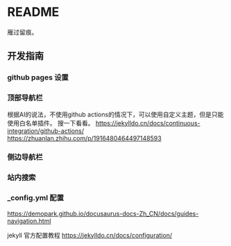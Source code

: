 # README

雁过留痕。

## 开发指南

### github pages 设置

### 顶部导航栏

根据AI的说法，不使用github actions的情况下，可以使用自定义主题，但是只能使用白名单插件。
搜一下看看。
https://jekylldo.cn/docs/continuous-integration/github-actions/
https://zhuanlan.zhihu.com/p/1916480464497148593


### 侧边导航栏

### 站内搜索

### _config.yml 配置

https://demopark.github.io/docusaurus-docs-Zh_CN/docs/guides-navigation.html


jekyll 官方配置教程
https://jekylldo.cn/docs/configuration/
